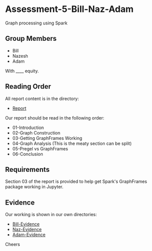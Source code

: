 # Assessment-5-Bill-Naz-Adam
Graph processing using Spark

## Group Members

* Bill
* Nazesh
* Adam

With ____ equity.

## Reading Order

All report content is in the directory:

* [Report](/Report)

Our report should be read in the following order:

* 01-Introduction
* 02-Graph Construction
* 03-Getting GraphFrames Working
* 04-Graph Analysis (This is the meaty section can be split)
* 05-Pregel vs GraphFrames
* 06-Conclusion

## Requirements

Section 03 of the report is provided to help get Spark's GraphFrames package working in Jupyter. 

## Evidence

Our working is shown in our own directories:

* [Bill-Evidence](/Bill-Evidence)
* [Naz-Evidence](/Naz-Evidence)
* [Adam-Evidence](/Adam-Evidence)

Cheers
